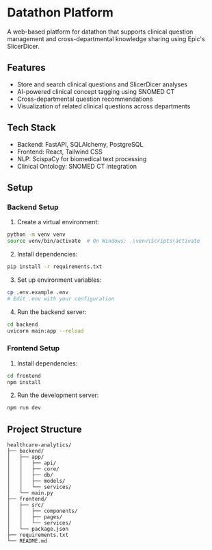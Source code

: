 # Datathon Platform

A web-based platform for datathon that supports clinical question management and cross-departmental knowledge sharing using Epic's SlicerDicer.

## Features

- Store and search clinical questions and SlicerDicer analyses
- AI-powered clinical concept tagging using SNOMED CT
- Cross-departmental question recommendations
- Visualization of related clinical questions across departments

## Tech Stack

- Backend: FastAPI, SQLAlchemy, PostgreSQL
- Frontend: React, Tailwind CSS
- NLP: ScispaCy for biomedical text processing
- Clinical Ontology: SNOMED CT integration

## Setup

### Backend Setup

1. Create a virtual environment:
```bash
python -m venv venv
source venv/bin/activate  # On Windows: .\venv\Scripts\activate
```

2. Install dependencies:
```bash
pip install -r requirements.txt
```

3. Set up environment variables:
```bash
cp .env.example .env
# Edit .env with your configuration
```

4. Run the backend server:
```bash
cd backend
uvicorn main:app --reload
```

### Frontend Setup

1. Install dependencies:
```bash
cd frontend
npm install
```

2. Run the development server:
```bash
npm run dev
```

## Project Structure

```
healthcare-analytics/
├── backend/
│   ├── app/
│   │   ├── api/
│   │   ├── core/
│   │   ├── db/
│   │   ├── models/
│   │   └── services/
│   └── main.py
├── frontend/
│   ├── src/
│   │   ├── components/
│   │   ├── pages/
│   │   └── services/
│   └── package.json
├── requirements.txt
└── README.md
``` 
